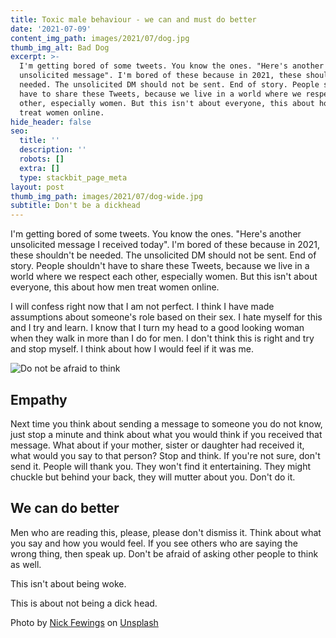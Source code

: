 ```yaml
---
title: Toxic male behaviour - we can and must do better
date: '2021-07-09'
content_img_path: images/2021/07/dog.jpg
thumb_img_alt: Bad Dog
excerpt: >-
  I'm getting bored of some tweets. You know the ones. "Here's another
  unsolicited message". I'm bored of these because in 2021, these shouldn't be
  needed. The unsolicited DM should not be sent. End of story. People shouldn't
  have to share these Tweets, because we live in a world where we respect each
  other, especially women. But this isn't about everyone, this about how men
  treat women online.
hide_header: false
seo:
  title: ''
  description: ''
  robots: []
  extra: []
  type: stackbit_page_meta
layout: post
thumb_img_path: images/2021/07/dog-wide.jpg
subtitle: Don't be a dickhead
---
```

I'm getting bored of some tweets. You know the ones. "Here's another unsolicited message I received today". I'm bored of these because in 2021, these shouldn't be needed. The unsolicited DM should not be sent. End of story. People shouldn't have to share these Tweets, because we live in a world where we respect each other, especially women. But this isn't about everyone, this about how men treat women online.

I will confess right now that I am not perfect. I think I have made assumptions about someone's role based on their sex. I hate myself for this and I try and learn. I know that I turn my head to a good looking woman when they walk in more than I do for men. I don't think this is right and try and stop myself. l think about how I would feel if it was me.

![Do not be afraid to think](images/2021/07/do-not-be-scared-to-think.jpg)

## Empathy

Next time you think about sending a message to someone you do not know, just stop a minute and think about what you would think if you received that message. What about if your mother, sister or daughter had received it, what would you say to that person? Stop and think. If you're not sure, don't send it. People will thank you. They won't find it entertaining. They might chuckle but behind your back, they will mutter about you. Don't do it.

## We can do better

Men who are reading this, please, please don't dismiss it. Think about what you say and how you would feel. If you see others who are saying the wrong thing, then speak up. Don't be afraid of asking other people to think as well. 

This isn't about being woke.

This is about not being a dick head.



Photo by [Nick Fewings](https://unsplash.com/@jannerboy62) on [Unsplash](https://unsplash.com) 
